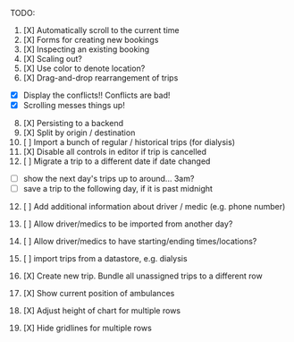TODO:

1. [X] Automatically scroll to the current time
2. [X] Forms for creating new bookings
3. [X] Inspecting an existing booking
4. [X] Scaling out?
5. [X] Use color to denote location?
6. [X] Drag-and-drop rearrangement of trips
  - [X] Display the conflicts!! Conflicts are bad!
  - [X] Scrolling messes things up!
8. [X] Persisting to a backend
9. [X] Split by origin / destination
7. [ ] Import a bunch of regular / historical trips (for dialysis)
10. [X] Disable all controls in editor if trip is cancelled
11. [ ] Migrate a trip to a different date if date changed
  - [ ] show the next day's trips up to around... 3am?
  - [ ] save a trip to the following day, if it is past midnight

12. [ ] Add additional information about driver / medic (e.g. phone number)
13. [ ] Allow driver/medics to be imported from another day?
14. [ ] Allow driver/medics to have starting/ending times/locations?

15. [ ] import trips from a datastore, e.g. dialysis

16. [X] Create new trip. Bundle all unassigned trips to a different row
17. [X] Show current position of ambulances
18. [X] Adjust height of chart for multiple rows
19. [X] Hide gridlines for multiple rows
